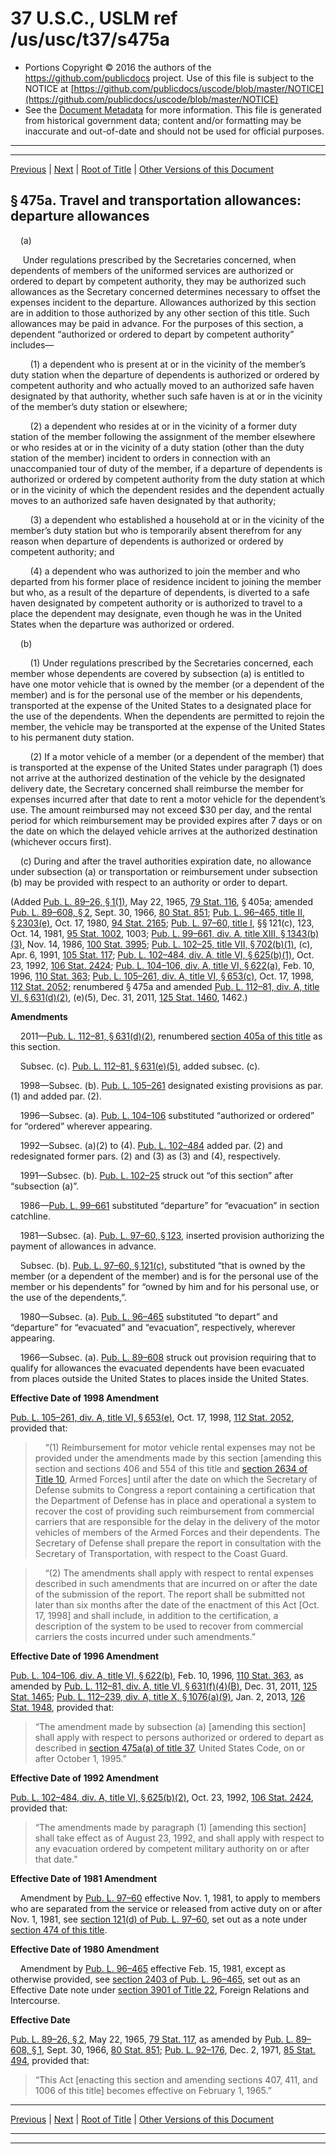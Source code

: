 ---
---

# 37 U.S.C., USLM ref /us/usc/t37/s475a

* Portions Copyright © 2016 the authors of the https://github.com/publicdocs project.
  Use of this file is subject to the NOTICE at [https://github.com/publicdocs/uscode/blob/master/NOTICE](https://github.com/publicdocs/uscode/blob/master/NOTICE)
* See the [Document Metadata](././../../../../..//README.md) for more information.
  This file is generated from historical government data; content and/or formatting may be inaccurate and out-of-date and should not be used for official purposes.

----------
----------

[Previous](./../../../../..//us/usc/t37/ch8/schIII/m__us_usc_t37_s475.md) | [Next](./../../../../..//us/usc/t37/ch8/schIII/m__us_usc_t37_s476.md) | [Root of Title](./../../../../../) | [Other Versions of this Document](https://publicdocs.github.io/go/links?ns=uslm&ref=%2Fus%2Fusc%2Ft37%2Fs475a)

## § 475a. Travel and transportation allowances: departure allowances

    (a)

     Under regulations prescribed by the Secretaries concerned, when dependents of members of the uniformed services are authorized or ordered to depart by competent authority, they may be authorized such allowances as the Secretary concerned determines necessary to offset the expenses incident to the departure. Allowances authorized by this section are in addition to those authorized by any other section of this title. Such allowances may be paid in advance. For the purposes of this section, a dependent “authorized or ordered to depart by competent authority” includes—

        (1) a dependent who is present at or in the vicinity of the member’s duty station when the departure of dependents is authorized or ordered by competent authority and who actually moved to an authorized safe haven designated by that authority, whether such safe haven is at or in the vicinity of the member’s duty station or elsewhere;

        (2) a dependent who resides at or in the vicinity of a former duty station of the member following the assignment of the member elsewhere or who resides at or in the vicinity of a duty station (other than the duty station of the member) incident to orders in connection with an unaccompanied tour of duty of the member, if a departure of dependents is authorized or ordered by competent authority from the duty station at which or in the vicinity of which the dependent resides and the dependent actually moves to an authorized safe haven designated by that authority;

        (3) a dependent who established a household at or in the vicinity of the member’s duty station but who is temporarily absent therefrom for any reason when departure of dependents is authorized or ordered by competent authority; and

        (4) a dependent who was authorized to join the member and who departed from his former place of residence incident to joining the member but who, as a result of the departure of dependents, is diverted to a safe haven designated by competent authority or is authorized to travel to a place the dependent may designate, even though he was in the United States when the departure was authorized or ordered.

    (b)

        (1) Under regulations prescribed by the Secretaries concerned, each member whose dependents are covered by subsection (a) is entitled to have one motor vehicle that is owned by the member (or a dependent of the member) and is for the personal use of the member or his dependents, transported at the expense of the United States to a designated place for the use of the dependents. When the dependents are permitted to rejoin the member, the vehicle may be transported at the expense of the United States to his permanent duty station.

        (2) If a motor vehicle of a member (or a dependent of the member) that is transported at the expense of the United States under paragraph (1) does not arrive at the authorized destination of the vehicle by the designated delivery date, the Secretary concerned shall reimburse the member for expenses incurred after that date to rent a motor vehicle for the dependent’s use. The amount reimbursed may not exceed $30 per day, and the rental period for which reimbursement may be provided expires after 7 days or on the date on which the delayed vehicle arrives at the authorized destination (whichever occurs first).

    (c) During and after the travel authorities expiration date, no allowance under subsection (a) or transportation or reimbursement under subsection (b) may be provided with respect to an authority or order to depart.

(Added [Pub. L. 89–26, § 1(1)][/us/pl/89/26/s1/1], May 22, 1965, [79 Stat. 116][/us/stat/79/116], § 405a; amended [Pub. L. 89–608, § 2][/us/pl/89/608/s2], Sept. 30, 1966, [80 Stat. 851][/us/stat/80/851]; [Pub. L. 96–465, title II, § 2303(e)][/us/pl/96/465/s2303/e], Oct. 17, 1980, [94 Stat. 2165][/us/stat/94/2165]; [Pub. L. 97–60, title I][/us/pl/97/60], §§ 121(c), 123, Oct. 14, 1981, [95 Stat. 1002][/us/stat/95/1002], 1003; [Pub. L. 99–661, div. A, title XIII, § 1343(b)(3)][/us/pl/99/661/s1343/b/3], Nov. 14, 1986, [100 Stat. 3995][/us/stat/100/3995]; [Pub. L. 102–25, title VII, § 702(b)(1)][/us/pl/102/25/s702/b/1], (c), Apr. 6, 1991, [105 Stat. 117][/us/stat/105/117]; [Pub. L. 102–484, div. A, title VI, § 625(b)(1)][/us/pl/102/484/s625/b/1], Oct. 23, 1992, [106 Stat. 2424][/us/stat/106/2424]; [Pub. L. 104–106, div. A, title VI, § 622(a)][/us/pl/104/106/s622/a], Feb. 10, 1996, [110 Stat. 363][/us/stat/110/363]; [Pub. L. 105–261, div. A, title VI, § 653(c)][/us/pl/105/261/s653/c], Oct. 17, 1998, [112 Stat. 2052][/us/stat/112/2052]; renumbered § 475a and amended [Pub. L. 112–81, div. A, title VI, § 631(d)(2)][/us/pl/112/81/s631/d/2], (e)(5), Dec. 31, 2011, [125 Stat. 1460][/us/stat/125/1460], 1462.)

 __Amendments__ 

    2011—[Pub. L. 112–81, § 631(d)(2)][/us/pl/112/81/s631/d/2], renumbered [section 405a of this title][/us/usc/t37/s405a] as this section.

    Subsec. (c). [Pub. L. 112–81, § 631(e)(5)][/us/pl/112/81/s631/e/5], added subsec. (c).

    1998—Subsec. (b). [Pub. L. 105–261][/us/pl/105/261] designated existing provisions as par. (1) and added par. (2).

    1996—Subsec. (a). [Pub. L. 104–106][/us/pl/104/106] substituted “authorized or ordered” for “ordered” wherever appearing.

    1992—Subsec. (a)(2) to (4). [Pub. L. 102–484][/us/pl/102/484] added par. (2) and redesignated former pars. (2) and (3) as (3) and (4), respectively.

    1991—Subsec. (b). [Pub. L. 102–25][/us/pl/102/25] struck out “of this section” after “subsection (a)”.

    1986—[Pub. L. 99–661][/us/pl/99/661] substituted “departure” for “evacuation” in section catchline.

    1981—Subsec. (a). [Pub. L. 97–60, § 123][/us/pl/97/60/s123], inserted provision authorizing the payment of allowances in advance.

    Subsec. (b). [Pub. L. 97–60, § 121(c)][/us/pl/97/60/s121/c], substituted “that is owned by the member (or a dependent of the member) and is for the personal use of the member or his dependents” for “owned by him and for his personal use, or the use of the dependents,”.

    1980—Subsec. (a). [Pub. L. 96–465][/us/pl/96/465] substituted “to depart” and “departure” for “evacuated” and “evacuation”, respectively, wherever appearing.

    1966—Subsec. (a). [Pub. L. 89–608][/us/pl/89/608] struck out provision requiring that to qualify for allowances the evacuated dependents have been evacuated from places outside the United States to places inside the United States.

 __Effective Date of 1998 Amendment__ 

[Pub. L. 105–261, div. A, title VI, § 653(e)][/us/pl/105/261/s653/e], Oct. 17, 1998, [112 Stat. 2052][/us/stat/112/2052], provided that:

>     “(1) Reimbursement for motor vehicle rental expenses may not be provided under the amendments made by this section \[amending this section and sections 406 and 554 of this title and [section 2634 of Title 10][/us/usc/t10/s2634], Armed Forces\] until after the date on which the Secretary of Defense submits to Congress a report containing a certification that the Department of Defense has in place and operational a system to recover the cost of providing such reimbursement from commercial carriers that are responsible for the delay in the delivery of the motor vehicles of members of the Armed Forces and their dependents. The Secretary of Defense shall prepare the report in consultation with the Secretary of Transportation, with respect to the Coast Guard.

>     “(2) The amendments shall apply with respect to rental expenses described in such amendments that are incurred on or after the date of the submission of the report. The report shall be submitted not later than six months after the date of the enactment of this Act \[Oct. 17, 1998\] and shall include, in addition to the certification, a description of the system to be used to recover from commercial carriers the costs incurred under such amendments.”

 __Effective Date of 1996 Amendment__ 

[Pub. L. 104–106, div. A, title VI, § 622(b)][/us/pl/104/106/s622/b], Feb. 10, 1996, [110 Stat. 363][/us/stat/110/363], as amended by [Pub. L. 112–81, div. A, title VI, § 631(f)(4)(B)][/us/pl/112/81/s631/f/4/B], Dec. 31, 2011, [125 Stat. 1465][/us/stat/125/1465]; [Pub. L. 112–239, div. A, title X, § 1076(a)(9)][/us/pl/112/239/s1076/a/9], Jan. 2, 2013, [126 Stat. 1948][/us/stat/126/1948], provided that: 

> “The amendment made by subsection (a) \[amending this section\] shall apply with respect to persons authorized or ordered to depart as described in [section 475a(a) of title 37][/us/usc/t37/s475a/a], United States Code, on or after October 1, 1995.”

 __Effective Date of 1992 Amendment__ 

[Pub. L. 102–484, div. A, title VI, § 625(b)(2)][/us/pl/102/484/s625/b/2], Oct. 23, 1992, [106 Stat. 2424][/us/stat/106/2424], provided that: 

> “The amendments made by paragraph (1) \[amending this section\] shall take effect as of August 23, 1992, and shall apply with respect to any evacuation ordered by competent military authority on or after that date.”

 __Effective Date of 1981 Amendment__ 

    Amendment by [Pub. L. 97–60][/us/pl/97/60] effective Nov. 1, 1981, to apply to members who are separated from the service or released from active duty on or after Nov. 1, 1981, see [section 121(d) of Pub. L. 97–60][/us/pl/97/60/s121/d], set out as a note under [section 474 of this title][/us/usc/t37/s474].

 __Effective Date of 1980 Amendment__ 

    Amendment by [Pub. L. 96–465][/us/pl/96/465] effective Feb. 15, 1981, except as otherwise provided, see [section 2403 of Pub. L. 96–465][/us/pl/96/465/s2403], set out as an Effective Date note under [section 3901 of Title 22][/us/usc/t22/s3901], Foreign Relations and Intercourse.

 __Effective Date__ 

[Pub. L. 89–26, § 2][/us/pl/89/26/s2], May 22, 1965, [79 Stat. 117][/us/stat/79/117], as amended by [Pub. L. 89–608, § 1][/us/pl/89/608/s1], Sept. 30, 1966, [80 Stat. 851][/us/stat/80/851]; [Pub. L. 92–176][/us/pl/92/176], Dec. 2, 1971, [85 Stat. 494][/us/stat/85/494], provided that: 

> “This Act \[enacting this section and amending sections 407, 411, and 1006 of this title\] becomes effective on February 1, 1965.”

----------

[Previous](./../../../../..//us/usc/t37/ch8/schIII/m__us_usc_t37_s475.md) | [Next](./../../../../..//us/usc/t37/ch8/schIII/m__us_usc_t37_s476.md) | [Root of Title](./../../../../../) | [Other Versions of this Document](https://publicdocs.github.io/go/links?ns=uslm&ref=%2Fus%2Fusc%2Ft37%2Fs475a)

----------
----------

[/us/pl/89/26/s1/1]: https://publicdocs.github.io/go/links?ns=uslm&ref=%2Fus%2Fpl%2F89%2F26%2Fs1%2F1
[/us/stat/79/116]: https://publicdocs.github.io/go/links?ns=uslm&ref=%2Fus%2Fstat%2F79%2F116
[/us/pl/89/608/s2]: https://publicdocs.github.io/go/links?ns=uslm&ref=%2Fus%2Fpl%2F89%2F608%2Fs2
[/us/stat/80/851]: https://publicdocs.github.io/go/links?ns=uslm&ref=%2Fus%2Fstat%2F80%2F851
[/us/pl/96/465/s2303/e]: https://publicdocs.github.io/go/links?ns=uslm&ref=%2Fus%2Fpl%2F96%2F465%2Fs2303%2Fe
[/us/stat/94/2165]: https://publicdocs.github.io/go/links?ns=uslm&ref=%2Fus%2Fstat%2F94%2F2165
[/us/pl/97/60]: https://publicdocs.github.io/go/links?ns=uslm&ref=%2Fus%2Fpl%2F97%2F60
[/us/stat/95/1002]: https://publicdocs.github.io/go/links?ns=uslm&ref=%2Fus%2Fstat%2F95%2F1002
[/us/pl/99/661/s1343/b/3]: https://publicdocs.github.io/go/links?ns=uslm&ref=%2Fus%2Fpl%2F99%2F661%2Fs1343%2Fb%2F3
[/us/stat/100/3995]: https://publicdocs.github.io/go/links?ns=uslm&ref=%2Fus%2Fstat%2F100%2F3995
[/us/pl/102/25/s702/b/1]: https://publicdocs.github.io/go/links?ns=uslm&ref=%2Fus%2Fpl%2F102%2F25%2Fs702%2Fb%2F1
[/us/stat/105/117]: https://publicdocs.github.io/go/links?ns=uslm&ref=%2Fus%2Fstat%2F105%2F117
[/us/pl/102/484/s625/b/1]: https://publicdocs.github.io/go/links?ns=uslm&ref=%2Fus%2Fpl%2F102%2F484%2Fs625%2Fb%2F1
[/us/stat/106/2424]: https://publicdocs.github.io/go/links?ns=uslm&ref=%2Fus%2Fstat%2F106%2F2424
[/us/pl/104/106/s622/a]: https://publicdocs.github.io/go/links?ns=uslm&ref=%2Fus%2Fpl%2F104%2F106%2Fs622%2Fa
[/us/stat/110/363]: https://publicdocs.github.io/go/links?ns=uslm&ref=%2Fus%2Fstat%2F110%2F363
[/us/pl/105/261/s653/c]: https://publicdocs.github.io/go/links?ns=uslm&ref=%2Fus%2Fpl%2F105%2F261%2Fs653%2Fc
[/us/stat/112/2052]: https://publicdocs.github.io/go/links?ns=uslm&ref=%2Fus%2Fstat%2F112%2F2052
[/us/pl/112/81/s631/d/2]: https://publicdocs.github.io/go/links?ns=uslm&ref=%2Fus%2Fpl%2F112%2F81%2Fs631%2Fd%2F2
[/us/stat/125/1460]: https://publicdocs.github.io/go/links?ns=uslm&ref=%2Fus%2Fstat%2F125%2F1460
[/us/pl/112/81/s631/d/2]: https://publicdocs.github.io/go/links?ns=uslm&ref=%2Fus%2Fpl%2F112%2F81%2Fs631%2Fd%2F2
[/us/usc/t37/s405a]: https://publicdocs.github.io/go/links?ns=uslm&ref=%2Fus%2Fusc%2Ft37%2Fs405a
[/us/pl/112/81/s631/e/5]: https://publicdocs.github.io/go/links?ns=uslm&ref=%2Fus%2Fpl%2F112%2F81%2Fs631%2Fe%2F5
[/us/pl/105/261]: https://publicdocs.github.io/go/links?ns=uslm&ref=%2Fus%2Fpl%2F105%2F261
[/us/pl/104/106]: https://publicdocs.github.io/go/links?ns=uslm&ref=%2Fus%2Fpl%2F104%2F106
[/us/pl/102/484]: https://publicdocs.github.io/go/links?ns=uslm&ref=%2Fus%2Fpl%2F102%2F484
[/us/pl/102/25]: https://publicdocs.github.io/go/links?ns=uslm&ref=%2Fus%2Fpl%2F102%2F25
[/us/pl/99/661]: https://publicdocs.github.io/go/links?ns=uslm&ref=%2Fus%2Fpl%2F99%2F661
[/us/pl/97/60/s123]: https://publicdocs.github.io/go/links?ns=uslm&ref=%2Fus%2Fpl%2F97%2F60%2Fs123
[/us/pl/97/60/s121/c]: https://publicdocs.github.io/go/links?ns=uslm&ref=%2Fus%2Fpl%2F97%2F60%2Fs121%2Fc
[/us/pl/96/465]: https://publicdocs.github.io/go/links?ns=uslm&ref=%2Fus%2Fpl%2F96%2F465
[/us/pl/89/608]: https://publicdocs.github.io/go/links?ns=uslm&ref=%2Fus%2Fpl%2F89%2F608
[/us/pl/105/261/s653/e]: https://publicdocs.github.io/go/links?ns=uslm&ref=%2Fus%2Fpl%2F105%2F261%2Fs653%2Fe
[/us/stat/112/2052]: https://publicdocs.github.io/go/links?ns=uslm&ref=%2Fus%2Fstat%2F112%2F2052
[/us/usc/t10/s2634]: https://publicdocs.github.io/go/links?ns=uslm&ref=%2Fus%2Fusc%2Ft10%2Fs2634
[/us/pl/104/106/s622/b]: https://publicdocs.github.io/go/links?ns=uslm&ref=%2Fus%2Fpl%2F104%2F106%2Fs622%2Fb
[/us/stat/110/363]: https://publicdocs.github.io/go/links?ns=uslm&ref=%2Fus%2Fstat%2F110%2F363
[/us/pl/112/81/s631/f/4/B]: https://publicdocs.github.io/go/links?ns=uslm&ref=%2Fus%2Fpl%2F112%2F81%2Fs631%2Ff%2F4%2FB
[/us/stat/125/1465]: https://publicdocs.github.io/go/links?ns=uslm&ref=%2Fus%2Fstat%2F125%2F1465
[/us/pl/112/239/s1076/a/9]: https://publicdocs.github.io/go/links?ns=uslm&ref=%2Fus%2Fpl%2F112%2F239%2Fs1076%2Fa%2F9
[/us/stat/126/1948]: https://publicdocs.github.io/go/links?ns=uslm&ref=%2Fus%2Fstat%2F126%2F1948
[/us/usc/t37/s475a/a]: https://publicdocs.github.io/go/links?ns=uslm&ref=%2Fus%2Fusc%2Ft37%2Fs475a%2Fa
[/us/pl/102/484/s625/b/2]: https://publicdocs.github.io/go/links?ns=uslm&ref=%2Fus%2Fpl%2F102%2F484%2Fs625%2Fb%2F2
[/us/stat/106/2424]: https://publicdocs.github.io/go/links?ns=uslm&ref=%2Fus%2Fstat%2F106%2F2424
[/us/pl/97/60]: https://publicdocs.github.io/go/links?ns=uslm&ref=%2Fus%2Fpl%2F97%2F60
[/us/pl/97/60/s121/d]: https://publicdocs.github.io/go/links?ns=uslm&ref=%2Fus%2Fpl%2F97%2F60%2Fs121%2Fd
[/us/usc/t37/s474]: https://publicdocs.github.io/go/links?ns=uslm&ref=%2Fus%2Fusc%2Ft37%2Fs474
[/us/pl/96/465]: https://publicdocs.github.io/go/links?ns=uslm&ref=%2Fus%2Fpl%2F96%2F465
[/us/pl/96/465/s2403]: https://publicdocs.github.io/go/links?ns=uslm&ref=%2Fus%2Fpl%2F96%2F465%2Fs2403
[/us/usc/t22/s3901]: https://publicdocs.github.io/go/links?ns=uslm&ref=%2Fus%2Fusc%2Ft22%2Fs3901
[/us/pl/89/26/s2]: https://publicdocs.github.io/go/links?ns=uslm&ref=%2Fus%2Fpl%2F89%2F26%2Fs2
[/us/stat/79/117]: https://publicdocs.github.io/go/links?ns=uslm&ref=%2Fus%2Fstat%2F79%2F117
[/us/pl/89/608/s1]: https://publicdocs.github.io/go/links?ns=uslm&ref=%2Fus%2Fpl%2F89%2F608%2Fs1
[/us/stat/80/851]: https://publicdocs.github.io/go/links?ns=uslm&ref=%2Fus%2Fstat%2F80%2F851
[/us/pl/92/176]: https://publicdocs.github.io/go/links?ns=uslm&ref=%2Fus%2Fpl%2F92%2F176
[/us/stat/85/494]: https://publicdocs.github.io/go/links?ns=uslm&ref=%2Fus%2Fstat%2F85%2F494


